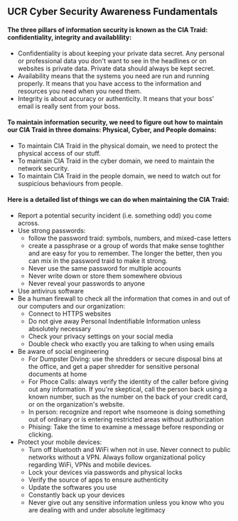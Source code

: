 UCR Cyber Security Awareness Fundamentals
-----------------------------------------

#### The three pillars of information security is known as the CIA Traid: confidentiality, integrity and availablility:

*   Confidentiality is about keeping your private data secret. Any personal or professional data you don't want to see in the headlines or on websites is private data. Private data should always be kept secret.
*   Availability means that the systems you need are run and running properly. It means that you have access to the information and resources you need when you need them.
*   Integrity is about accuracy or authenticity. It means that your boss' email is really sent from your boss.

#### To maintain information security, we need to figure out how to maintain our CIA Traid in three domains: Physical, Cyber, and People domains:

*   To maintain CIA Traid in the physical domain, we need to protect the physical access of our stuff.
*   To maintain CIA Traid in the cyber domain, we need to maintain the network security.
*   To maintain CIA Traid in the people domain, we need to watch out for suspicious behaviours from people.

#### Here is a detailed list of things we can do when maintaining the CIA Traid:

*   Report a potential security incident (i.e. something odd) you come across.
*   Use strong passwords:
    *   follow the password traid: symbols, numbers, and mixed-case letters
    *   create a passphrase or a group of words that make sense toghther and are easy for you to remember. The longer the better, then you can mix in the password traid to make it strong.
    *   Never use the same password for multiple accounts
    *   Never write down or store them somewhere obvious
    *   Never reveal your passwords to anyone
*   Use antivirus software
*   Be a human firewall to check all the information that comes in and out of our computers and our organization:
    *   Connect to HTTPS websites
    *   Do not give away Personal Indentifiable Information unless absolutely necessary
    *   Check your privacy settings on your social media
    *   Double check who exactly you are talking to when using emails
*   Be aware of social engineering
    *   For Dumpster Diving: use the shredders or secure disposal bins at the office, and get a paper shredder for sensitive personal documents at home
    *   For Phoce Calls: always verify the identity of the caller before giving out any information. If you're skeptical, call the person back using a known number, such as the number on the back of your credit card, or on the organization's website.
    *   In person: recognize and report whe nsomeone is doing something out of ordinary or is entering restricted areas without authorization
    *   Phising: Take the time to examine a message before responding or clicking.
*   Protect your mobile devices:
    *   Turn off bluetooth and WiFi when not in use. Never connect to public networks without a VPN. Always follow organizational policy regarding WiFi, VPNs and mobile devices.
    *   Lock your devices via passwords and physical locks
    *   Verify the source of apps to ensure authenticity
    *   Update the softwares you use
    *   Constantly back up your devices
    *   Never give out any sensitive information unless you know who you are dealing with and under absolute legitimacy